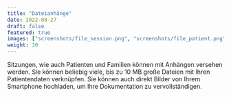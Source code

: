 ```yaml
---
title: "Dateianhänge"
date: 2022-08-27
draft: false
featured: true
images: ["screenshots/file_session.png", "screenshots/file_patient.png"]
weight: 30
---
```


Sitzungen, wie auch Patienten und Familien können mit Anhängen versehen werden. Sie können beliebig viele, bis zu 10 MB große Dateien mit Ihren Patientendaten verknüpfen. Sie können auch direkt Bilder von Ihrem Smartphone hochladen, um Ihre Dokumentation zu vervollständigen.